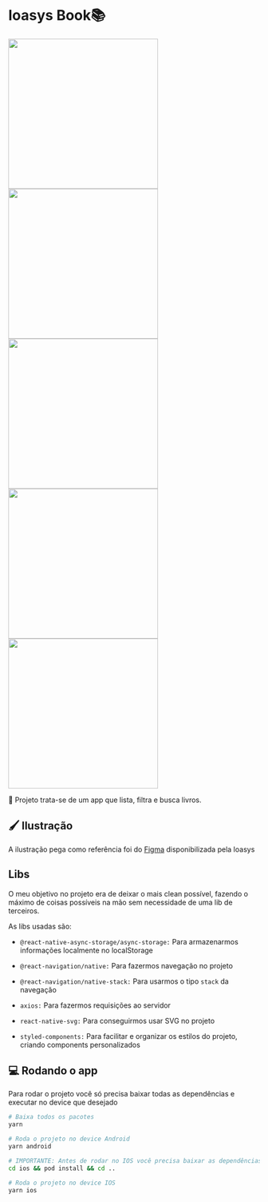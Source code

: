 # Ioasys Book📚

<img src="https://user-images.githubusercontent.com/33927459/133543690-77ad9c69-6c71-45fa-927d-b8d1fcb1f1d4.png" width='300' />
<img src="https://user-images.githubusercontent.com/33927459/133543796-b9a2cef2-5f8d-420a-a8d5-2e88f8043c88.png" width='300' />
<img src="https://user-images.githubusercontent.com/33927459/133543840-5163c128-cf62-4f63-987c-f0d4c8c6af1b.png" width='300' />
<img src="https://user-images.githubusercontent.com/33927459/133543882-b9838bd5-ace9-4bea-baf1-46903cf29016.png" width='300' />
<img src="https://user-images.githubusercontent.com/33927459/133543922-7d9973c0-dcca-4a92-8491-cbd416ff3a6a.png" width='300' />

📜  Projeto trata-se de um app que lista, filtra e busca livros.

## 🖌 Ilustração

A ilustração pega como referência foi do <a href="https://www.figma.com/file/JRUQaA8sZ9PMiu76FcfvNG/Desafio-React-Native%3A-ioasys-books?node-id=0%3A1" target="_blank"> Figma</a> disponibilizada pela Ioasys

## Libs

O meu objetivo no projeto era de deixar o mais clean possível, fazendo o máximo de coisas possíveis na mão sem necessidade de uma lib de terceiros.

As libs usadas são:

- `@react-native-async-storage/async-storage:` Para armazenarmos informações localmente no localStorage

- `@react-navigation/native:` Para fazermos navegação no projeto

- `@react-navigation/native-stack:` Para usarmos o tipo `stack` da navegação

- `axios:` Para fazermos requisições ao servidor

- `react-native-svg:` Para conseguirmos usar SVG no projeto

- `styled-components:` Para facilitar e organizar os estilos do projeto, criando components personalizados

## 💻 Rodando o app

Para rodar o projeto você só precisa baixar todas as dependências e executar no device que desejado

```sh
# Baixa todos os pacotes
yarn

# Roda o projeto no device Android
yarn android

# IMPORTANTE: Antes de rodar no IOS você precisa baixar as dependências do PODFILE
cd ios && pod install && cd ..

# Roda o projeto no device IOS
yarn ios
```
